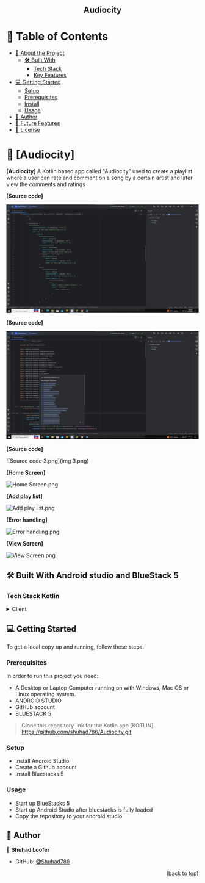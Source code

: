 <a name="readme-top"></a>

<!--
HOW TO USE:
This is an example of how you may give instructions on setting up your project locally.

Modify this file to match your project and remove sections that don't apply.

REQUIRED SECTIONS:
- Table of Contents
- About the Project
  - Built With
- Getting Started
- Author
- Future Features
- License

OPTIONAL SECTIONS:
- FAQ

After you're finished please remove all the comments and instructions!
-->

<div align="center">


<h2><b>Audiocity</b></h2>

</div>

<!-- TABLE OF CONTENTS -->

# 📗 Table of Contents

- [📖 About the Project](#about-project)
    - [🛠 Built With](#built-with)
        - [Tech Stack](#tech-stack)
        - [Key Features](#key-features)
- [💻 Getting Started](#getting-started)
    - [Setup](#setup)
    - [Prerequisites](#prerequisites)
    - [Install](#install)
    - [Usage](#usage)
- [👥 Author](#author)
- [🔭 Future Features](#future-features)
- [📝 License](#license)

<!-- PROJECT DESCRIPTION -->

# 📖 [Audiocity] <a name="about-project"></a>

**[Audiocity]** A Kotlin based app called "Audiocity" used to create a playlist where a user can rate and comment on a song by a certain artist and later view the comments and ratings

**[Source code]**

![Source code 1.png](img1.png)

**[Source code]**

![Source code 2.png](img2.png)

**[Source code]**

![Source code 3.png](img 3.png)

**[Home Screen]**

![Home Screen.png](img%204.png)

**[Add play list]**

![Add play list.png](img%205.png)

**[Error handling]**

![Error handling.png](img%206.png)

**[View Screen]**

![View Screen.png](img%207.png)

## 🛠 Built With <a name="built-with">Android studio and BlueStack 5</a>

### Tech Stack <a name="tech-stack">Kotlin</a>

<details>
  <summary>Client</summary>
  <ul>
    <li><a href="https://developer.android.com/">Kotlin</a></li>
  </ul>
</details>

<!-- GETTING STARTED -->

## 💻 Getting Started <a name="getting-started"></a>

To get a local copy up and running, follow these steps.

### Prerequisites

In order to run this project you need:

- A Desktop or Laptop Computer running on with Windows, Mac OS or Linux operating system.
- ANDROID STUDIO
- GitHub account
- BLUESTACK 5

> Clone this repository link for the Kotlin app [KOTLIN] https://github.com/shuhad786/Audiocity.git

### Setup

- Install Android Studio
- Create a Github account
- Install Bluestacks 5

### Usage

- Start up BlueStacks 5
- Start up Android Studio after bluestacks is fully loaded
- Copy the repository to your android studio

<!-- AUTHOR -->

## 👥 Author <a name="authors"></a>

👤 **Shuhad Loofer**

- GitHub: [@Shuhad786](https://github.com/shuhad786)

<p align="right">(<a href="#readme-top">back to top</a>)</p>

<!-- LICENSE -->
